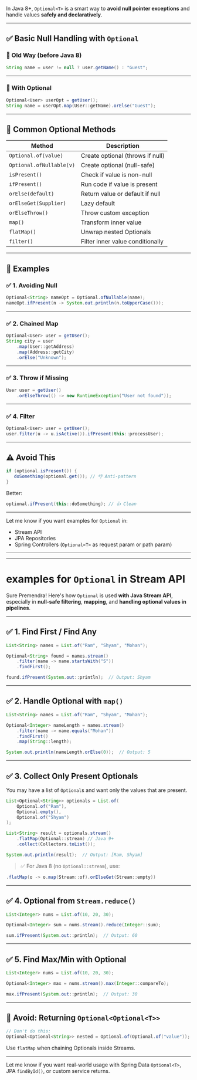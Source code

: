 In Java 8+, `Optional<T>` is a smart way to **avoid null pointer exceptions** and handle values **safely and declaratively**.

---

## ✅ Basic Null Handling with `Optional`

### 🔹 Old Way (before Java 8)

```java
String name = user != null ? user.getName() : "Guest";
```

---

### 🔹 With Optional

```java
Optional<User> userOpt = getUser();
String name = userOpt.map(User::getName).orElse("Guest");
```

---

## 🧰 Common Optional Methods

| Method                   | Description                      |
| ------------------------ | -------------------------------- |
| `Optional.of(value)`     | Create optional (throws if null) |
| `Optional.ofNullable(v)` | Create optional (null-safe)      |
| `isPresent()`            | Check if value is non-null       |
| `ifPresent()`            | Run code if value is present     |
| `orElse(default)`        | Return value or default if null  |
| `orElseGet(Supplier)`    | Lazy default                     |
| `orElseThrow()`          | Throw custom exception           |
| `map()`                  | Transform inner value            |
| `flatMap()`              | Unwrap nested Optionals          |
| `filter()`               | Filter inner value conditionally |

---

## 📌 Examples

### ✅ 1. Avoiding Null

```java
Optional<String> nameOpt = Optional.ofNullable(name);
nameOpt.ifPresent(n -> System.out.println(n.toUpperCase()));
```

---

### ✅ 2. Chained Map

```java
Optional<User> user = getUser();
String city = user
    .map(User::getAddress)
    .map(Address::getCity)
    .orElse("Unknown");
```

---

### ✅ 3. Throw if Missing

```java
User user = getUser()
    .orElseThrow(() -> new RuntimeException("User not found"));
```

---

### ✅ 4. Filter

```java
Optional<User> user = getUser();
user.filter(u -> u.isActive()).ifPresent(this::processUser);
```

---

## ⚠️ Avoid This

```java
if (optional.isPresent()) {
   doSomething(optional.get()); // 👎 Anti-pattern
}
```

Better:

```java
optional.ifPresent(this::doSomething); // 👍 Clean
```

---

Let me know if you want examples for `Optional` in:

* Stream API
* JPA Repositories
* Spring Controllers (`Optional<T>` as request param or path param)


---
---

# examples for `Optional` in Stream API

Sure Premendra! Here's how `Optional` is used **with Java Stream API**, especially in **null-safe filtering**, **mapping**, and **handling optional values in pipelines**.

---

## ✅ 1. **Find First / Find Any**

```java
List<String> names = List.of("Ram", "Shyam", "Mohan");

Optional<String> found = names.stream()
    .filter(name -> name.startsWith("S"))
    .findFirst();

found.ifPresent(System.out::println);  // Output: Shyam
```

---

## ✅ 2. **Handle Optional with `map()`**

```java
List<String> names = List.of("Ram", "Shyam", "Mohan");

Optional<Integer> nameLength = names.stream()
    .filter(name -> name.equals("Mohan"))
    .findFirst()
    .map(String::length);

System.out.println(nameLength.orElse(0));  // Output: 5
```

---

## ✅ 3. **Collect Only Present Optionals**

You may have a list of `Optional`s and want only the values that are present.

```java
List<Optional<String>> optionals = List.of(
    Optional.of("Ram"),
    Optional.empty(),
    Optional.of("Shyam")
);

List<String> result = optionals.stream()
    .flatMap(Optional::stream) // Java 9+
    .collect(Collectors.toList());

System.out.println(result);  // Output: [Ram, Shyam]
```

> ✅ For Java 8 (no `Optional::stream`), use:

```java
.flatMap(o -> o.map(Stream::of).orElseGet(Stream::empty))
```

---

## ✅ 4. **Optional from `Stream.reduce()`**

```java
List<Integer> nums = List.of(10, 20, 30);

Optional<Integer> sum = nums.stream().reduce(Integer::sum);

sum.ifPresent(System.out::println);  // Output: 60
```

---

## ✅ 5. **Find Max/Min with Optional**

```java
List<Integer> nums = List.of(10, 20, 30);

Optional<Integer> max = nums.stream().max(Integer::compareTo);

max.ifPresent(System.out::println);  // Output: 30
```

---

## 🛑 Avoid: Returning `Optional<Optional<T>>`

```java
// Don't do this:
Optional<Optional<String>> nested = Optional.of(Optional.of("value"));
```

Use `flatMap` when chaining Optionals inside Streams.

---

Let me know if you want real-world usage with Spring Data `Optional<T>`, JPA `findById()`, or custom service returns.
